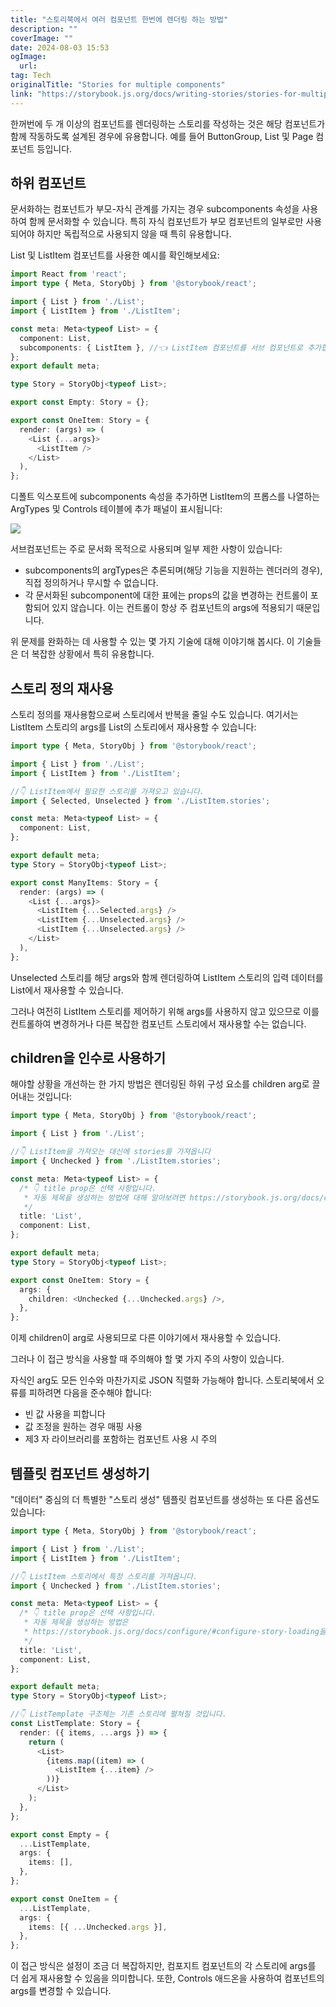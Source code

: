 ```yaml
---
title: "스토리북에서 여러 컴포넌트 한번에 렌더링 하는 방법"
description: ""
coverImage: ""
date: 2024-08-03 15:53
ogImage: 
  url: 
tag: Tech
originalTitle: "Stories for multiple components"
link: "https://storybook.js.org/docs/writing-stories/stories-for-multiple-components"
---
```





한꺼번에 두 개 이상의 컴포넌트를 렌더링하는 스토리를 작성하는 것은 해당 컴포넌트가 함께 작동하도록 설계된 경우에 유용합니다. 예를 들어 ButtonGroup, List 및 Page 컴포넌트 등입니다.

## 하위 컴포넌트

문서화하는 컴포넌트가 부모-자식 관계를 가지는 경우 subcomponents 속성을 사용하여 함께 문서화할 수 있습니다. 특히 자식 컴포넌트가 부모 컴포넌트의 일부로만 사용되어야 하지만 독립적으로 사용되지 않을 때 특히 유용합니다.

List 및 ListItem 컴포넌트를 사용한 예시를 확인해보세요:



```typescript
import React from 'react';
import type { Meta, StoryObj } from '@storybook/react';

import { List } from './List';
import { ListItem } from './ListItem';

const meta: Meta<typeof List> = {
  component: List,
  subcomponents: { ListItem }, //👈 ListItem 컴포넌트를 서브 컴포넌트로 추가합니다
};
export default meta;

type Story = StoryObj<typeof List>;

export const Empty: Story = {};

export const OneItem: Story = {
  render: (args) => (
    <List {...args}>
      <ListItem />
    </List>
  ),
};
```

디폴트 익스포트에 subcomponents 속성을 추가하면 ListItem의 프롭스를 나열하는 ArgTypes 및 Controls 테이블에 추가 패널이 표시됩니다:

<img src="/assets/img/Storiesformultiplecomponents_0.png" />

서브컴포넌트는 주로 문서화 목적으로 사용되며 일부 제한 사항이 있습니다:



- subcomponents의 argTypes은 추론되며(해당 기능을 지원하는 렌더러의 경우), 직접 정의하거나 무시할 수 없습니다.
- 각 문서화된 subcomponent에 대한 표에는 props의 값을 변경하는 컨트롤이 포함되어 있지 않습니다. 이는 컨트롤이 항상 주 컴포넌트의 args에 적용되기 때문입니다.

위 문제를 완화하는 데 사용할 수 있는 몇 가지 기술에 대해 이야기해 봅시다. 이 기술들은 더 복잡한 상황에서 특히 유용합니다.

## 스토리 정의 재사용

스토리 정의를 재사용함으로써 스토리에서 반복을 줄일 수도 있습니다. 여기서는 ListItem 스토리의 args를 List의 스토리에서 재사용할 수 있습니다:



```typescript
import type { Meta, StoryObj } from '@storybook/react';

import { List } from './List';
import { ListItem } from './ListItem';

//👇 ListItem에서 필요한 스토리를 가져오고 있습니다.
import { Selected, Unselected } from './ListItem.stories';

const meta: Meta<typeof List> = {
  component: List,
};

export default meta;
type Story = StoryObj<typeof List>;

export const ManyItems: Story = {
  render: (args) => (
    <List {...args}>
      <ListItem {...Selected.args} />
      <ListItem {...Unselected.args} />
      <ListItem {...Unselected.args} />
    </List>
  ),
};
```

Unselected 스토리를 해당 args와 함께 렌더링하여 ListItem 스토리의 입력 데이터를 List에서 재사용할 수 있습니다.

그러나 여전히 ListItem 스토리를 제어하기 위해 args를 사용하지 않고 있으므로 이를 컨트롤하여 변경하거나 다른 복잡한 컴포넌트 스토리에서 재사용할 수는 없습니다.

## children을 인수로 사용하기



해야할 상황을 개선하는 한 가지 방법은 렌더링된 하위 구성 요소를 children arg로 끌어내는 것입니다:

```typescript
import type { Meta, StoryObj } from '@storybook/react';

import { List } from './List';

//👇 ListItem을 가져오는 대신에 stories를 가져옵니다
import { Unchecked } from './ListItem.stories';

const meta: Meta<typeof List> = {
  /* 👇 title prop은 선택 사항입니다.
   * 자동 제목을 생성하는 방법에 대해 알아보려면 https://storybook.js.org/docs/configure/#configure-story-loading을 참조하세요
   */
  title: 'List',
  component: List,
};

export default meta;
type Story = StoryObj<typeof List>;

export const OneItem: Story = {
  args: {
    children: <Unchecked {...Unchecked.args} />,
  },
};
```

이제 children이 arg로 사용되므로 다른 이야기에서 재사용할 수 있습니다.

그러나 이 접근 방식을 사용할 때 주의해야 할 몇 가지 주의 사항이 있습니다.



자식인 arg도 모든 인수와 마찬가지로 JSON 직렬화 가능해야 합니다. 스토리북에서 오류를 피하려면 다음을 준수해야 합니다:

- 빈 값 사용을 피합니다
- 값 조정을 원하는 경우 매핑 사용
- 제3 자 라이브러리를 포함하는 컴포넌트 사용 시 주의

## 템플릿 컴포넌트 생성하기

"데이터" 중심의 더 특별한 "스토리 생성" 템플릿 컴포넌트를 생성하는 또 다른 옵션도 있습니다:



```typescript
import type { Meta, StoryObj } from '@storybook/react';

import { List } from './List';
import { ListItem } from './ListItem';

//👇 ListItem 스토리에서 특정 스토리를 가져옵니다.
import { Unchecked } from './ListItem.stories';

const meta: Meta<typeof List> = {
  /* 👇 title prop은 선택 사항입니다.
   * 자동 제목을 생성하는 방법은
   * https://storybook.js.org/docs/configure/#configure-story-loading을 참조하세요
   */
  title: 'List',
  component: List,
};

export default meta;
type Story = StoryObj<typeof List>;

//👇 ListTemplate 구조체는 기존 스토리에 펼쳐질 것입니다.
const ListTemplate: Story = {
  render: ({ items, ...args }) => {
    return (
      <List>
        {items.map((item) => (
          <ListItem {...item} />
        ))}
      </List>
    );
  },
};

export const Empty = {
  ...ListTemplate,
  args: {
    items: [],
  },
};

export const OneItem = {
  ...ListTemplate,
  args: {
    items: [{ ...Unchecked.args }],
  },
};
```

이 접근 방식은 설정이 조금 더 복잡하지만, 컴포지트 컴포넌트의 각 스토리에 args를 더 쉽게 재사용할 수 있음을 의미합니다. 또한, Controls 애드온을 사용하여 컴포넌트의 args를 변경할 수 있습니다.